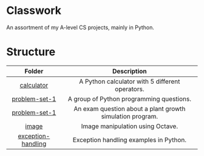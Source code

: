 # Classwork
An assortment of my A-level CS projects, mainly in Python.

# Structure

| Folder                                   | Description |
| :--------------------------------------: | :---------: |
| [calculator](calculator)                 | A Python calculator with 5 different operators. |
| [problem-set-1](problem-set-1)           | A group of Python programming questions. |
| [problem-set-1](problem-set-1)           | An exam question about a plant growth simulation program. |
| [image](image)                           | Image manipulation using Octave. |
| [exception-handling](exception-handling) | Exception handling examples in Python. |